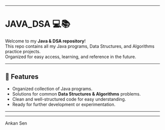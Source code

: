 
-------------------------------------------------------------------------------------------
# JAVA_DSA 💻📚

Welcome to my **Java & DSA repository**!  
This repo contains all my Java programs, Data Structures, and Algorithms practice projects.  
Organized for easy access, learning, and reference in the future.  

---

## 🚀 Features

- Organized collection of Java programs.
- Solutions for common **Data Structures & Algorithms** problems.
- Clean and well-structured code for easy understanding.
- Ready for further development or experimentation.

---

-------------------------------------------------------------------------------------------

Ankan Sen 
